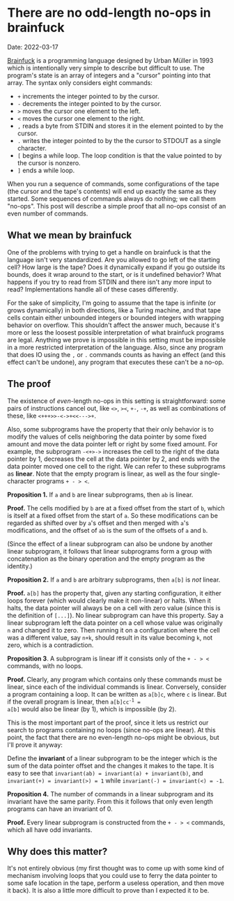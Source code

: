 # There are no odd-length no-ops in brainfuck

<time datetime="2022-03-17">Date: 2022-03-17</time>

[Brainfuck](https://en.wikipedia.org/wiki/brainfuck) is a programming language designed by Urban
Müller in 1993 which is intentionally very simple to describe but difficult to use. The program's
state is an array of integers and a "cursor" pointing into that array. The syntax only considers
eight commands:

- `+` increments the integer pointed to by the cursor.
- `-` decrements the integer pointed to by the cursor.
- `>` moves the cursor one element to the left.
- `<` moves the cursor one element to the right.
- `,` reads a byte from STDIN and stores it in the element pointed to by the cursor.
- `.` writes the integer pointed to by the the cursor to STDOUT as a single character.
- `[` begins a while loop. The loop condition is that the value pointed to by the cursor is nonzero.
- `]` ends a while loop.

When you run a sequence of commands, some configurations of the tape (the cursor and the tape's
contents) will end up exactly the same as they started. Some sequences of commands always do
nothing; we call them "no-ops". This post will describe a simple proof that all no-ops consist of an
even number of commands.

## What we mean by brainfuck

One of the problems with trying to get a handle on brainfuck is that the language isn't very
standardized. Are you allowed to go left of the starting cell? How large is the tape? Does it
dynamically expand if you go outside its bounds, does it wrap around to the start, or is it
undefined behavior? What happens if you try to read from STDIN and there isn't any more input to
read? Implementations handle all of these cases differently.

For the sake of simplicity, I'm going to assume that the tape is infinite (or grows dynamically) in
both directions, like a Turing machine, and that tape cells contain either unbounded integers or
bounded integers with wrapping behavior on overflow. This shouldn't affect the answer much, because
it's more or less the loosest possible interpretation of what brainfuck programs are legal. Anything
we prove is impossible in this setting must be impossible in a more restricted interpretation of the
language. Also, since any program that does IO using the `,` or `.` commands counts as having an
effect (and this effect can't be undone), any program that executes these can't be a no-op.

## The proof

The existence of *even*-length no-ops in this setting is straightforward: some pairs of instructions
cancel out, like `<>`, `><`, `+-`, `-+`, as well as combinations of these, like
`<+++>>-<->+<<--->+`.

Also, some subprograms have the property that their only behavior is to modify the values of cells
neighboring the data pointer by some fixed amount and move the data pointer left or right by some
fixed amount. For example, the subprogram `-<+>->` increases the cell to the right of the data
pointer by 1, decreases the cell at the data pointer by 2, and ends with the data pointer moved one
cell to the right. We can refer to these subprograms as **linear**. Note that the empty program is
linear, as well as the four single-character programs `+ - > <`.

**Proposition 1.** If `a` and `b` are linear subprograms, then `ab` is linear.

<div class="proof">

**Proof.** The cells modified by `b` are at a fixed offset from the start of `b`, which is itself at
a fixed offset from the start of `a`. So these modifications can be regarded as shifted over by
`a`'s offset and then merged with `a`'s modifications, and the offset of `ab` is the sum of the
offsets of `a` and `b`.

</div>

(Since the effect of a linear subprogram can also be undone by another linear subprogram, it follows
that linear subprograms form a group with concatenation as the binary operation and the empty
program as the identity.)

**Proposition 2.** If `a` and `b` are arbitrary subprograms, then `a[b]` is *not* linear.

<div class="proof">

**Proof.** `a[b]` has the property that, given any starting configuration, it either loops forever
(which would clearly make it non-linear) or halts. When it halts, the data pointer will always be on
a cell with zero value (since this is the definition of `[...]`). No linear subprogram can have this
property. Say a linear subprogram left the data pointer on a cell whose value was originally `n` and
changed it to zero. Then running it on a configuration where the cell was a different value, say
`n+k`, should result in its value becoming `k`, not zero, which is a contradiction.

</div>

**Proposition 3**. A subprogram is linear iff it consists only of the `+ - > <` commands, with no loops.

<div class="proof">

**Proof.** Clearly, any program which contains only these commands must be linear, since each of the
individual commands is linear. Conversely, consider a program containing a loop. It can be written
as `a[b]c`, where `c` is linear. But if the overall program is linear, then
<code>a[b]cc<sup>-1</sup> = a[b]</code> would also be linear (by 1), which is impossible (by 2).

</div>

This is the most important part of the proof, since it lets us restrict our search to programs
containing no loops (since no-ops are linear). At this point, the fact that there are no even-length
no-ops might be obvious, but I'll prove it anyway:

Define the **invariant** of a linear subprogram to be the integer which is the sum of the data
pointer offset and the changes it makes to the tape. It is easy to see that
`invariant(ab) = invariant(a) + invariant(b)`, and `invariant(+) = invariant(>) = 1` while
`invariant(-) = invariant(<) = -1`.

**Proposition 4.** The number of commands in a linear subprogram and its invariant have the same
parity. From this it follows that only even length programs can have an invariant of 0.

<div class="proof">

**Proof.** Every linear subprogram is constructed from the `+ - > <` commands, which all have odd
invariants.

</div>

## Why does this matter?

It's not entirely obvious (my first thought was to come up with some kind of mechanism involving
loops that you could use to ferry the data pointer to some safe location in the tape, perform a
useless operation, and then move it back). It is also a little more difficult to prove than I
expected it to be.
